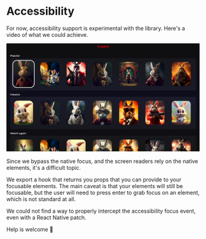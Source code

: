 # Accessibility

For now, accessibility support is experimental with the library.
Here's a video of what we could achieve.

![talkback](./talkback.gif)

Since we bypass the native focus, and the screen readers rely on the native elements, it's
a difficult topic.

We export a hook that returns you props that you can provide to your focusable elements.
The main caveat is that your elements will still be focusable, but the user will need to press
enter to grab focus on an element, which is not standard at all.

We could not find a way to properly intercept the accessibility focus event, even with a React Native patch.

Help is welcome 🙂
